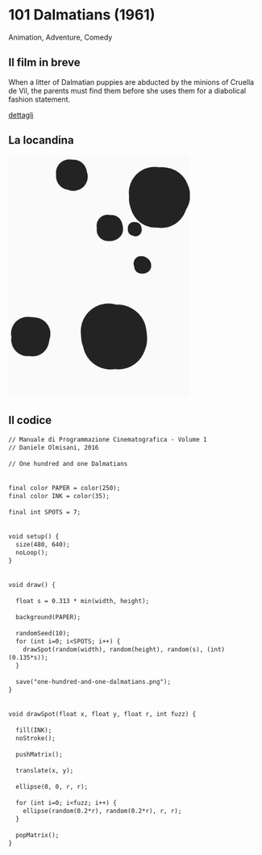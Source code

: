 # 101 Dalmatians (1961)

Animation, Adventure, Comedy

## Il film in breve
When a litter of Dalmatian puppies are abducted by the minions of Cruella de Vil, the parents must find them before she uses them for a diabolical fashion statement.

[dettagli](https://www.imdb.com/title/tt0055254/)

## La locandina
<img src="one-hundred-and-one-dalmatians.png"  width="360px" title="101 Dalmatians">


## Il codice
```processing
// Manuale di Programmazione Cinematografica - Volume 1
// Daniele Olmisani, 2016

// One hundred and one Dalmatians


final color PAPER = color(250);
final color INK = color(35);

final int SPOTS = 7;


void setup() {
  size(480, 640);
  noLoop();
}


void draw() {
  
  float s = 0.313 * min(width, height);
  
  background(PAPER);
  
  randomSeed(10);
  for (int i=0; i<SPOTS; i++) {
    drawSpot(random(width), random(height), random(s), (int)(0.135*s));
  }
  
  save("one-hundred-and-one-dalmatians.png");
}


void drawSpot(float x, float y, float r, int fuzz) {
  
  fill(INK);
  noStroke();
  
  pushMatrix();

  translate(x, y);
  
  ellipse(0, 0, r, r);
  
  for (int i=0; i<fuzz; i++) {
    ellipse(random(0.2*r), random(0.2*r), r, r);
  }
  
  popMatrix();
}
```
